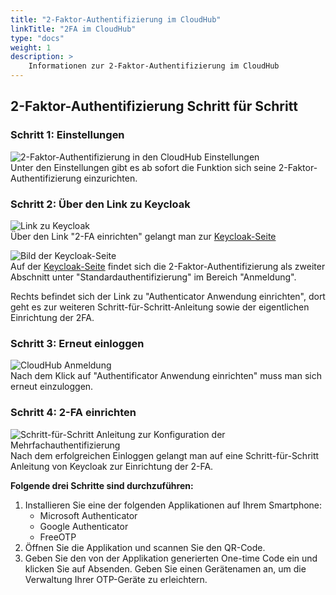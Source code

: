 ```yaml
---
title: "2-Faktor-Authentifizierung im CloudHub"
linkTitle: "2FA im CloudHub"
type: "docs"
weight: 1
description: >
    Informationen zur 2-Faktor-Authentifizierung im CloudHub
---
```



## 2-Faktor-Authentifizierung Schritt für Schritt

### Schritt 1: Einstellungen

![2-Faktor-Authentifizierung in den CloudHub Einstellungen](../img/2fa/2fa-settings-1.png)\
Unter den Einstellungen gibt es ab sofort die Funktion sich seine 2-Faktor-Authentifizierung einzurichten.

### Schritt 2: Über den Link zu Keycloak

![Link zu Keycloak](../img/2fa/2fa-settings-2.png)\
Über den Link "2-FA einrichten" gelangt man zur [Keycloak-Seite](https://idm.psmanaged.com/realms/plusIDM/account/#/security/signingin)

![Bild der Keycloak-Seite](../img/2fa/2fa-keycloak-page.png)\
Auf der [Keycloak-Seite](https://idm.psmanaged.com/realms/plusIDM/account/#/security/signingin) findet sich die 2-Faktor-Authentifizierung als zweiter Abschnitt unter "Standardauthentifizierung" im Bereich "Anmeldung".

Rechts befindet sich der Link zu "Authenticator Anwendung einrichten", dort geht es zur weiteren Schritt-für-Schritt-Anleitung sowie der eigentlichen Einrichtung der 2FA.

### Schritt 3: Erneut einloggen

![CloudHub Anmeldung](../img/2fa/2fa-cloudhub-login-1.png)\
Nach dem Klick auf "Authentificator Anwendung einrichten" muss man sich erneut einzuloggen.

### Schritt 4: 2-FA einrichten

![Schritt-für-Schritt Anleitung zur Konfiguration der Mehrfachauthentifizierung](../img/2fa/2fa-instruction-1.png)\
Nach dem erfolgreichen Einloggen gelangt man auf eine Schritt-für-Schritt Anleitung von Keycloak zur Einrichtung der 2-FA.

**Folgende drei Schritte sind durchzuführen:**

1. Installieren Sie eine der folgenden Applikationen auf Ihrem Smartphone:
    - Microsoft Authenticator
    - Google Authenticator
    - FreeOTP
2. Öffnen Sie die Applikation und scannen Sie den QR-Code.
3. Geben Sie den von der Applikation generierten One-time Code ein und klicken Sie auf Absenden. Geben Sie einen Gerätenamen an, um die Verwaltung Ihrer OTP-Geräte zu erleichtern.
